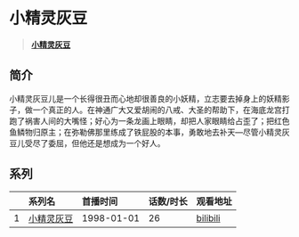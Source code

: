 # 小精灵灰豆


> <u>**[小精灵灰豆](https://bgm.tv/subject/28881)**</u>

## 简介

小精灵灰豆儿是一个长得很丑而心地却很善良的小妖精，立志要去掉身上的妖精影子，做一个真正的人。在神通广大又爱胡闹的八戒、大圣的帮助下，在海底龙宫打跑了祸害人间的大嘴怪；好心为一条龙画上眼睛，却把人家眼睛给占歪了；把红色鱼鳞物归原主；在弥勒佛那里练成了铁屁股的本事，勇敢地去补天—尽管小精灵灰豆儿受尽了委屈，但他还是想成为一个好人。





## 系列

|     |   系列名   |   首播时间  | 话数/时长  | 观看地址 |
|:---  |:------    |:----      |:---       |:---  |
| 1 |[小精灵灰豆](https://bgm.tv/subject/28881)| 1998-01-01 | 26 | [bilibili](https://www.bilibili.com/video/BV1bt411p7i9/)  |


